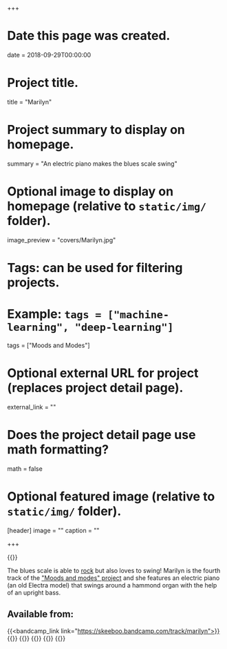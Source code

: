 +++
# Date this page was created.
date = 2018-09-29T00:00:00

# Project title.
title = "Marilyn"

# Project summary to display on homepage.
summary = "An electric piano makes the blues scale swing"

# Optional image to display on homepage (relative to `static/img/` folder).
image_preview = "covers/Marilyn.jpg"

# Tags: can be used for filtering projects.
# Example: `tags = ["machine-learning", "deep-learning"]`
tags = ["Moods and Modes"]

# Optional external URL for project (replaces project detail page).
external_link = ""

# Does the project detail page use math formatting?
math = false

# Optional featured image (relative to `static/img/` folder).
[header]
image = ""
caption = ""

+++

{{<bandcamp title="Marilyn" track="2259420500" link="https://skeeboo.bandcamp.com/track/marilyn">}}

The blues scale is able to [rock](/music/geronimo) but also loves to swing! Marilyn is the fourth track of the ["Moods and modes" project](/music) and she features an electric piano (an old Electra model) that swings around a hammond organ with the help of an upright bass.

## Available from:

{{<bandcamp_link link="https://skeeboo.bandcamp.com/track/marilyn">}}
{{<itunes link="https://itunes.apple.com/us/album/marilyn-single/1437704664?uo=4&app=music&at=1001lry3&ct=dashboard">}}
{{<amazon link="http://www.amazon.com/gp/product/B07HSSMSTZ/">}}
{{<spotify link="https://open.spotify.com/album/3kfOzodKhTpBx4au5C0Gev">}}
{{<deezer link="https://www.deezer.com/album/74400032">}}
{{<napster link="https://us.napster.com/artist/skeeboo/album/marilyn">}}

